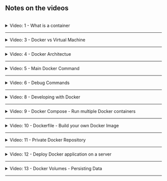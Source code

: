 ## Notes on the videos
<br />

<details>
<summary>Video: 1 - What is a container</summary>
<br />

[Docker vs containerd vs cri-o](https://phoenixnap.com/kb/docker-vs-containerd-vs-cri-o) \
[The differences between Docker, containerd, CRI-O and runc](https://www.tutorialworks.com/difference-docker-containerd-runc-crio-oci/)

For buildah, see links in notes on video 4 - Docker Architecture.

</details>

*****

<details>
<summary>Video: 3 - Docker vs Virtual Machine</summary>
<br />

Virtual machines consist of the Kernel layer and the application layer of the OS, whereas Docker containers just consist of the applications layer and use the Kernel layer of the host's OS.

</details>

*****

<details>
<summary>Video: 4 - Docker Architectue</summary>
<br />

[What is Buildah](https://www.redhat.com/en/topics/containers/what-is-buildah)
[buildah](https://buildah.io/)
[buildah - tutorials](https://github.com/containers/buildah/tree/main/docs/tutorials)

</details>

*****

<details>
<summary>Video: 5 - Main Docker Command</summary>
<br />

- `docker help <command>` = show help for a specific command
- `docker pull <image>` = download an image from a docker registry
- `docker images` or `docker image ls` = list the images available on the local machine
- `docker run <image> [command]` = start a container based on an image [and execute the command in the container]; pulls the image if it is not yet available on the local machine
  - `-d` = start the container in detached mode
  - `-p <host-port>:<container-port>` = bind a host port to a container port
  - `-n <name>` = give the container a name
- `docker ps` = shows information about all running containers; with option `-a` the stopped containers are listed too
- `docker stop <container-id|container-name>` = stops the container with the given id|name 
- `docker start <container-id|container-name>` = (re-)starts the container with the given id|name 

</details>

*****

<details>
<summary>Video: 6 - Debug Commands</summary>
<br />

- `docker logs <container-id|container-name>` = shows the log output of the specified container
  - `-f` = follow the log output (like `tail -f`)
- `docker exec -it <container-id|container-name> <command>` = execute the given command in the given continer, e.g. `docker exec -it <container-name> /bin/bash`

</details>

*****

<details>
<summary>Video: 8 - Developing with Docker</summary>
<br />

Download the required [mongo](https://hub.docker.com/_/mongo) and [mongo express](https://hub.docker.com/_/mongo-express) images:
```sh
docker pull mongo
docker pull mongo-express
```

Docker Network:\
Containers that are running in the same Docker network can talk to each other using just the container name (no ip address or port number is needed).

List available networks:
- `docker network ls`

Create our own network:
- `docker network create mongo-network`

Start the mongo database container attached to this network:
```sh
docker run -d \
  -p 27017:27017 \
  -e MONGO_INITDB_ROOT_USERNAME=admin \
  -e MONGO_INITDB_ROOT_PASSWORD=password \
  --name mongodb \
  --network mongo-network \
  mongo
```

Start the mongo express container attached to the same network:
```sh
docker run -d \
  -p 8081:8081 \
  -e ME_CONFIG_MONGODB_ADMINUSERNAME=admin \
  -e ME_CONFIG_MONGODB_ADMINPASSWORD=password \
  -e ME_CONFIG_MONGODB_SERVER=mongodb \
  --network mongo-network \
  --name mongo-express \
  mongo-express
```

Access the mongo-express page in your browser under `http://localhost:8081` and create a new database called `user-account`. Within this database create a collection called `users`.

Start the node application executing the following commands:
```sh
cd demo-projects/developing-with-docker/app
npm install
npm start
```

Access the application in your browser under `http://localhost:3000` and edit a user profile. You should see the data in the collection `users` of the mongo database `user-account`.

</details>

*****

<details>
<summary>Video: 9 - Docker Compose - Run multiple Docker containers</summary>
<br />

Docker Compose simplifies managing and running multiple Docker containers. The containers are specified in just one `docker-compose.yaml` file. To start the same containers as in video 8, the file looks like this:
```sh
version: '3.9'
services:              # the services section lists all containers
  mongodb:             # this is the name of the first container
    image: mongo       # this is the image the container is based on
    networks:
      - mongo-network  # attach to this network (could be omitted)
    ports:             # port mapping
      - 27017:27017
    environment:       # env variables
      - MONGO_INITDB_ROOT_USERNAME=admin
      - MONGO_INITDB_ROOT_PASSWORD=password

  mongo-express:       # the name of the second container
    image: mongo-express
    networks:
      - mongo-network  # attach to this network (could be omitted)
    restart: always    # mongo-express depends on mongodb and has to restart
                       # until it can successfully connect to mongodb
    ports:
      - 8081:8081
    environment:
      - ME_CONFIG_MONGODB_ADMINUSERNAME=admin
      - ME_CONFIG_MONGODB_ADMINPASSWORD=password
      - ME_CONFIG_MONGODB_SERVER=mongodb

networks:
  mongo-network:       # define a custom network (could be omitted)
```
Docker Compose takes care of creating a common network for the containers (services) specified in the `docker-compose.yaml` file, so there's no need to define a custom network.

To start the containers, just execute `docker-compose up` or `docker-compose -f <file-name> up` if the name of the docker compose file is not `docker-compose.yaml` (which is the default). This will pull the images of the containers and start the containers as specified. If you want to start the containers in detached mode, add the `-d` option at the end of the `docker-compose` command.

To stop the containers (and the automatically created network), call `docker-compose down` or `docker-compose -f <file-name> down`.

</details>

*****

<details>
<summary>Video: 10 - Dockerfile - Build your own Docker Image</summary>
<br />

A Dockerfile is a blueprint for creating images.

Dockerfile Syntax:\
```sh
FROM <image>                          # specifies the base image for our new image
ENV <name>=<value>                    # define environment variables that will be set in the running container
RUN <Linux command>                   # execute any Linux command
COPY <host-source> <container-target> # copies the directory/file on the host into the image
CMD["cmd", "argument"]                # entry point (command that will be executed when a container is started based on this image)
```

To create an image based on a Dockerfile (the file must be called `Dockerfile`) in the current directory, execute the following command:
- `docker build -t <image-name>:<version> .`

If you start the application in a Docker container and need to access mongo db running in another Docker container, you cannot use `localhost` as the host name of the mongodb container. On Mac and Windows running Docker Desktop you can use `host.docker.internal` to access the Docker host, so `host.docker.internal:27017` is the URL to access the mongodb application running in its own container. On Linux you have to provide the following run flag when you start the container:
- `--add-host=host.docker.internal:host-gateway`

In `docker-compose.yaml` files add
```sh
extra_hosts:
  - "host.docker.internal:host-gateway"
```
to the specification of the container that wants to access the Docker host. Like this the `docker-compose.yaml` is portable for all plattforms.

</details>

*****

<details>
<summary>Video: 11 - Private Docker Repository</summary>
<br />

Prerequisites:\
- [Create an AWS account](https://aws.amazon.com/de/premiumsupport/knowledge-center/create-and-activate-aws-account/)
- [Install the AWS CLI](https://docs.aws.amazon.com/cli/latest/userguide/getting-started-install.html)
  - 1. Download the installer file using the following curl command. The -o option specifies the file name that the downloaded package is written to. In this example, the file is written to AWSCLIV2.pkg in the current folder:\
  `curl "https://awscli.amazonaws.com/AWSCLIV2.pkg" -o "AWSCLIV2.pkg"`
  - 2. Run the standard macOS `installer` program, specifying the downloaded `.pkg` file as the source. Use the `-pkg` parameter to specify the name of the package to install, and the `-target /` parameter for which drive to install the package to. The files are installed to `/usr/local/aws-cli`, and a symlink is automatically created in `/usr/local/bin`. You must include sudo on the command to grant write permissions to those folders:\
  `sudo installer -pkg ./AWSCLIV2.pkg -target /` (requires Rosetta 2 to be installed)\
  After installation is complete, debug logs are written to `/var/log/install.log`.
  - 3. To verify that the shell can find and run the `aws` command in your `$PATH`, use the following commands:\
  `which aws`\
  `aws --version`
- Or install the AWS CLI using Homebrew (does not require Rosetta 2):\
`brew install awscli`
- [Configure AWS](https://docs.aws.amazon.com/cli/latest/userguide/cli-configure-quickstart.html)
  - Go to Services > IAM > Users and create a new user called `admin`, provide access to the AWS management console, select 'I want to create an IAM user' and click on 'Next', select 'Attach existing policies directly', select 'AdministratorAccess' and click on 'Next', check the data on the summary page and click 'Create User'. Download the csv-file containing the console login URL and the console password.
  - Logout as root user and open the console login URL (in the csv-file) and enter the username (`admin`) and password (also in the csv-file) to login as the new admin user. Change the password.
  - Go to Services > IAM > Users, select the admin user, open the tab 'Security login information' (Sicherheitsanmeldeinformationen), go to 'Access keys' and click on 'Create access keys', select 'Command Line Interface CLI' and click on 'Create access keys'. Download the csv-file containing the access key ID and the secret access key.
  - Execute `aws configure` and enter the access key ID, the secret access key, the region (e.g. `eu-central-1`) and the output format (e.g. `json`, or `yaml`).

Create an ECR Service:\
ECR (Elastic Container Registry) is the service on AWS you can use to create a Docker regristry.
- Login to the AWS account and open the [Management Console](https://eu-central-1.console.aws.amazon.com/console/home?region=eu-central-1#)
- Go to Services > Container > Elastic Container Registry
- Click on "Create a repository / Get Started"
- Select "Private" repository and give it a name (e.g. user-profile)\
Note that on AWS you use one ECR per Docker image (all versions of an image are stored in one ECR)
- Leave all other form fields unchanged an click on "Create repository"

Authenticate the Docker client for the private registry (`docker login`):\
`aws ecr get-login-password --region eu-central-1 | docker login --username AWS --password-stdin 369076538622.dkr.ecr.eu-central-1.amazonaws.com`

If the Docker image to be pushed to the registry is not yet created, go to the directory containing the Dockerfile and execute `docker build -t user-profile:1.0.0 .`.

Because we want to push this image to a private registry (not Docker Hub, where the default repository name `docker.io/library` is implicitly added, e.g. `docker pull nginx:latest` is interpreted as `docker pull docker.io/library/nginx:latest`), we have to tag (mark) it with the fully qualified image name (containing the repository name):\
`docker tag user-profile:1.0.0 369076538622.dkr.ecr.eu-central-1.amazonaws.com/user-profile:1.0.0`

Now we can push the image to the private registry:\
`docker push 369076538622.dkr.ecr.eu-central-1.amazonaws.com/user-profile:1.0.0`

</details>

*****

<details>
<summary>Video: 12 - Deploy Docker application on a server</summary>
<br />

To start the application using docker compose, we have to add a container with the application to the `docker-compose.yaml` file created in video 9:
```sh
version: '3.9'
services:
  user-profile:
    image: <private-repo-url>/user-profile:1.0.0
    networks: 
      - mongo-net
    ports:
      - 3000:3000
  mongodb:
    image: mongo
    networks: 
      - mongo-net
    ports:
      - 27017:27017
    environment:
      - MONGO_INITDB_ROOT_USERNAME=admin
      - MONGO_INITDB_ROOT_PASSWORD=password

  mongo-express:
    image: mongo-express
    networks:
      - mongo-net
    restart: always # mongo-express depends on mongodb and has to restart
                    # until it can successfully connect to mongodb
    ports:
      - 8081:8081
    environment:
      - ME_CONFIG_MONGODB_ADMINUSERNAME=admin
      - ME_CONFIG_MONGODB_ADMINPASSWORD=password
      - ME_CONFIG_MONGODB_SERVER=mongodb

networks:
  mongo-net:
```

Now that all three containers are in the same Docker network, the application container can access the mongo-db using the service name. So instead of using `mongodb://admin:password@localhost:27017` (application running directly on the docker host, outside of a container) or `mongodb://admin:password@host.docker.internal:27017` (application running in a separate container not started by docker compose => different network), we can now use `mongodb://admin:password@mongodb`.

Add a file called `docker-compose.yaml` with the above content to the server where you want to start the application, go to the same directory and execute `docker-compose up -d`.

</details>

*****

<details>
<summary>Video: 13 - Docker Volumes - Persisting Data</summary>
<br />

There are three types of volumes:

- Host volumes\
`docker run -v /mounted/host/directory:/container/directory ...`\
You decide which folder on the host file system you mount into the container.
- Anonymous volumes\
`docker run -v /container/directory ...`\
For each container Docker automatically generates a folder that gets mounted.
- Named volumes\
`docker run -v name:/container/directory ...`\
For each container Docker automatically generates a folder that gets mounted. But you can reference that folder by the name you chose.

If you want to share data between containers, you can mount the same volume into more than one container.

In `docker-compose.yaml` files, named volumes are specified on the same level as services and referenced on container level:
```sh
version '3'

services:
  mongodb:
    image: mongo
    ports: ...
    ...
    volumes:
      - db-data:/data/db

volumes:
  db-data:
```

</details>

*****